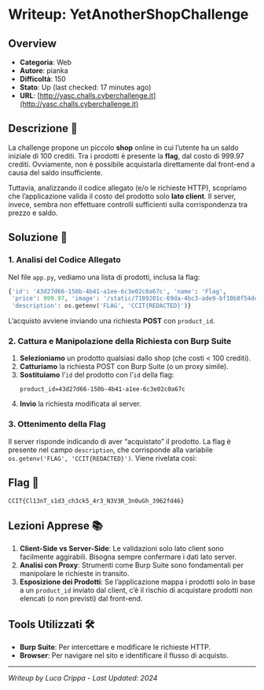 # Writeup: YetAnotherShopChallenge

## Overview
- **Categoria**: Web  
- **Autore**: pianka  
- **Difficoltà**: 150  
- **Stato**: Up (last checked: 17 minutes ago)  
- **URL**: [http://yasc.challs.cyberchallenge.it](http://yasc.challs.cyberchallenge.it)

## Descrizione 📝
La challenge propone un piccolo **shop** online in cui l’utente ha un saldo iniziale di 100 crediti. Tra i prodotti è presente la **flag**, dal costo di 999.97 crediti. Ovviamente, non è possibile acquistarla direttamente dal front-end a causa del saldo insufficiente.

Tuttavia, analizzando il codice allegato (e/o le richieste HTTP), scopriamo che l’applicazione valida il costo del prodotto solo **lato client**. Il server, invece, sembra non effettuare controlli sufficienti sulla corrispondenza tra prezzo e saldo. 

## Soluzione 🎯

### 1. Analisi del Codice Allegato
Nel file `app.py`, vediamo una lista di prodotti, inclusa la flag:
```python
{'id': '43d27d66-150b-4b41-a1ee-6c3e02c0a67c', 'name': 'Flag',
 'price': 999.97, 'image': '/static/7189201c-69da-4bc3-ade9-bf10b8f54dcf.jpg',
 'description': os.getenv('FLAG', 'CCIT{REDACTED}')}
```
L’acquisto avviene inviando una richiesta **POST** con `product_id`.

### 2. Cattura e Manipolazione della Richiesta con Burp Suite
1. **Selezioniamo** un prodotto qualsiasi dallo shop (che costi < 100 crediti).  
2. **Catturiamo** la richiesta POST con Burp Suite (o un proxy simile).  
3. **Sostituiamo** l’`id` del prodotto con l’`id` della flag:  
   ```
   product_id=43d27d66-150b-4b41-a1ee-6c3e02c0a67c
   ```
4. **Invio** la richiesta modificata al server.

### 3. Ottenimento della Flag
Il server risponde indicando di aver “acquistato” il prodotto. La flag è presente nel campo `description`, che corrisponde alla variabile `os.getenv('FLAG', 'CCIT{REDACTED}')`. Viene rivelata così:

## Flag 🏁
```
CCIT{Cl13nT_s1d3_ch3ck5_4r3_N3V3R_3n0uGh_3962fd46}
```

## Lezioni Apprese 📚
1. **Client-Side vs Server-Side**: Le validazioni solo lato client sono facilmente aggirabili. Bisogna sempre confermare i dati lato server.  
2. **Analisi con Proxy**: Strumenti come Burp Suite sono fondamentali per manipolare le richieste in transito.  
3. **Esposizione dei Prodotti**: Se l’applicazione mappa i prodotti solo in base a un `product_id` inviato dal client, c’è il rischio di acquistare prodotti non elencati (o non previsti) dal front-end.

## Tools Utilizzati 🛠️
- **Burp Suite**: Per intercettare e modificare le richieste HTTP.  
- **Browser**: Per navigare nel sito e identificare il flusso di acquisto.

---

*Writeup by Luca Crippa - Last Updated: 2024*
